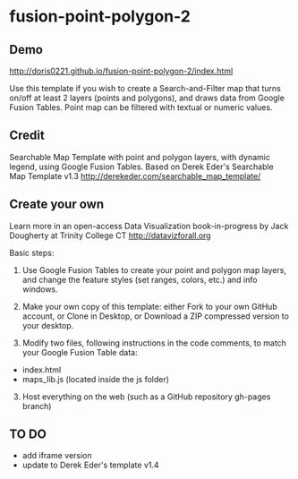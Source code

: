 fusion-point-polygon-2
========================

## Demo
http://doris0221.github.io/fusion-point-polygon-2/index.html

Use this template if you wish to create a Search-and-Filter map that turns on/off at least 2 layers (points and polygons), and draws data from Google Fusion Tables. Point map can be filtered with textual or numeric values.

## Credit
Searchable Map Template with point and polygon layers, with dynamic legend, using Google Fusion Tables. Based on Derek Eder's Searchable Map Template v1.3 http://derekeder.com/searchable_map_template/

## Create your own
Learn more in an open-access Data Visualization book-in-progress by Jack Dougherty at Trinity College CT
http://datavizforall.org

Basic steps:

1) Use Google Fusion Tables to create your point and polygon map layers, and change the feature styles (set ranges, colors, etc.) and info windows.

2) Make your own copy of this template: either Fork to your own GitHub account, or Clone in Desktop, or Download a ZIP compressed version to your desktop.

3) Modify two files, following instructions in the code comments, to match your Google Fusion Table data:

- index.html
- maps_lib.js (located inside the js folder)

3) Host everything on the web (such as a GitHub repository gh-pages branch)

## TO DO
- add iframe version
- update to Derek Eder's template v1.4
